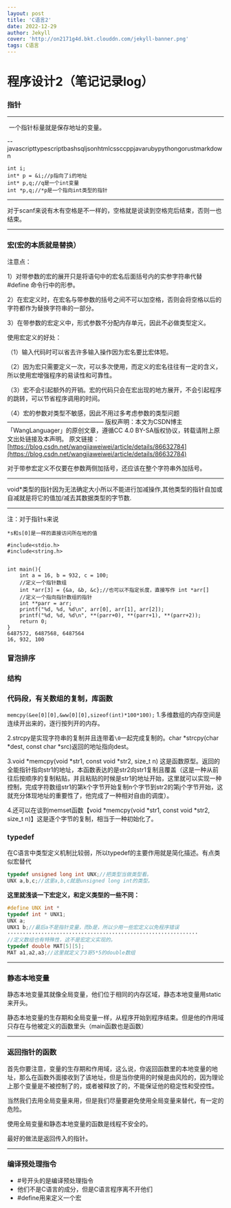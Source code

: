 ```yaml
---
layout: post
title: 'C语言2'
date: 2022-12-29
author: Jekyll
cover: 'http://on2171g4d.bkt.clouddn.com/jekyll-banner.png'
tags: C语言
---
```


# 程序设计2（笔记记录log）

### 指针
----

 一个指针标量就是保存地址的变量。

\--javascripttypescriptbashsqljsonhtmlcssccppjavarubypythongorustmarkdown

```text-plain
int i;
int* p = &i;//p指向了i的地址
int* p,q;//q是一个int变量
int *p,q;//*p是一个指向int类型的指针
```

* * *

对于scanf来说有木有空格是不一样的，空格就是说读到空格完后结束，否则一也结束。

* * *

### 宏(宏的本质就是替换）

注意点：

1）对带参数的宏的展开只是将语句中的宏名后面括号内的实参字符串代替#define 命令行中的形参。

2）在宏定义时，在宏名与带参数的括号之间不可以加空格，否则会将空格以后的字符都作为替换字符串的一部分。

3）在带参数的宏定义中，形式参数不分配内存单元，因此不必做类型定义。

使用宏定义的好处：

（1）输入代码时可以省去许多输入操作因为宏名要比宏体短。

（2）因为宏只需要定义一次，可以多次使用，而定义的宏名往往有一定的含义，所以使用宏增强程序的易读性和可靠性。

（3）宏不会引起额外的开销。宏的代码只会在宏出现的地方展开，不会引起程序的跳转，可以节省程序调用的时间。

（4）宏的参数对类型不敏感，因此不用过多考虑参数的类型问题 ———————————————— 版权声明：本文为CSDN博主「WangLanguager」的原创文章，遵循CC 4.0 BY-SA版权协议，转载请附上原文出处链接及本声明。 原文链接：[https://blog.csdn.net/wangjiaweiwei/article/details/86632784](https://blog.csdn.net/wangjiaweiwei/article/details/86632784)

对于带参宏定义不仅要在参数两侧加括号，还应该在整个字符串外加括号。

* * *

void\*类型的指针因为无法确定大小所以不能进行加减操作,其他类型的指针自加或自减就是将它的值加/减去其数据类型的字节数.

* * *

注：对于指针s来说

`*s和s[0]是一样的直接访问所在地的值`

```text-plain
#include<stdio.h>
#include<string.h>


int main(){
    int a = 16, b = 932, c = 100;
    //定义一个指针数组
    int *arr[3] = {&a, &b, &c};//也可以不指定长度，直接写作 int *arr[]
    //定义一个指向指针数组的指针
    int **parr = arr;
    printf("%d, %d, %d\n", arr[0], arr[1], arr[2]);
    printf("%d, %d, %d\n", **(parr+0), **(parr+1), **(parr+2));
    return 0;
}
6487572, 6487568, 6487564
16, 932, 100
```

### 冒泡排序

### 结构


### 代码段，有关数组的复制，库函数
`memcpy(&ee[0][0],&ww[0][0],sizeof(int)*100*100);`
	   1.多维数组的内存空间是连续开出来的，逐行按列开的内存。

2.strcpy是实现字符串的复制并且连带着`\0`一起完成复制的。char *strcpy(char *dest, const char *src)返回的地址指向dest。

3.void *memcpy(void *str1, const void *str2, size_t n) 这是函数原型。返回的全能指针指向str1的地址，本函数表达的是str2向str1复制且覆盖（这是一种从前往后按顺序的复制粘贴，并且粘贴的时候是str1的地址开始，这里就可以实现一种控制，完成字符数组str1的第k个字节开始复制n个字节到str2的第j个字节开始，这就充分体现地址的重要性了，他完成了一种相对自由的调度）。

4.还可以在谈到memset函数【void *memcpy(void *str1, const void *str2, size_t n)】这是逐个字节的复制，相当于一种初始化了。



### typedef

在C语言中类型定义机制比较弱，所以typedef的主要作用就是简化描述。有点类似宏替代

```c
typedef unsigned long int UNX;//把类型当做类型看。
UNX a,b,c;//这里a,b,c就是unsigned long int的类型。
```

**这里就浅谈一下宏定义，和定义类型的一些不同：**

```c
#define UNX int *
typedef int * UNX1;
UNX a;
UNX1 b;//最后a不是指针变量，而b是，所以少用一些宏定义以免程序错误
······························································
//定义数组也有特殊性，这不是宏定义实现的。
typedef double MAT[5][5];
MAT a1,a2,a3;//这里就定义了3哥5*5的double数组
```

***
### 静态本地变量

静态本地变量其就像全局变量，他们位于相同的内存区域，静态本地变量用static来开头。

静态本地变量的生存期和全局变量一样，从程序开始到程序结束。但是他的作用域只存在与他被定义的函数里头（main函数也是函数）

***

### 返回指针的函数

首先你要注意，变量的生存期和作用域，这么说，你返回函数里的本地变量的地址，那么在函数外面接收到了该地址，但是当你使用的时候是由风险的，因为理论上那个变量是不被控制了的，或者被释放了的，不能保证他的稳定性和受控性。

当然我们去用全局变量来用，但是我们尽量要避免使用全局变量来替代，有一定的危险。

使用全局变量和静态本地变量的函数是线程不安全的。

最好的做法是返回传入的指针。

***

### 编译预处理指令

- #号开头的是编译预处理指令
- 他们不是C语言的成分，但是C语言程序离不开他们
- #define用来定义一个宏

